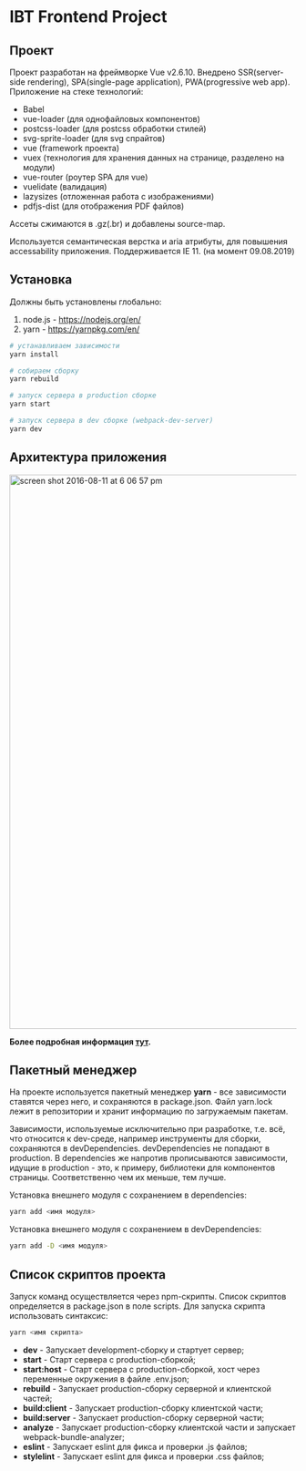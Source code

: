 # IBT Frontend Project

## Проект

Проект разработан на фреймворке Vue v2.6.10.
Внедрено SSR(server-side rendering), SPA(single-page application), PWA(progressive web app).
Приложение на стеке технологий:

-   Babel
-   vue-loader (для однофайловых компонентов)
-   postcss-loader (для postcss обработки стилей)
-   svg-sprite-loader (для svg спрайтов)
-   vue (framework проекта)
-   vuex (технология для хранения данных на странице, разделено на модули)
-   vue-router (роутер SPA для vue)
-   vuelidate (валидация)
-   lazysizes (отложенная работа с изображениями)
-   pdfjs-dist (для отображения PDF файлов)

Ассеты сжимаются в .gz(.br) и добавлены source-map.

Используется семантическая верстка и aria атрибуты, для повышения accessability приложения.
Поддерживается IE 11. (на момент 09.08.2019)

## Установка

Должны быть установлены глобально:

1. node.js - https://nodejs.org/en/
2. yarn - https://yarnpkg.com/en/

```bash
# устанавливаем зависимости
yarn install

# собираем сборку
yarn rebuild

# запуск сервера в production сборке
yarn start

# запуск сервера в dev сборке (webpack-dev-server)
yarn dev

```

## Архитектура приложения

<img width="973" alt="screen shot 2016-08-11 at 6 06 57 pm" src="https://cloud.githubusercontent.com/assets/499550/17607895/786a415a-5fee-11e6-9c11-45a2cfdf085c.png">

**Более подробная информация [тут](https://ssr.vuejs.org).**

## Пакетный менеджер

На проекте используется пакетный менеджер **yarn** - все зависимости ставятся через него, и сохраняются в package.json. Файл yarn.lock лежит в репозитории и хранит информацию по загружаемым пакетам.

Зависимости, используемые исключительно при разработке, т.е. всё, что относится к dev-среде, например инструменты для сборки, сохраняются в devDependencies. devDependencies не попадают в production. В dependencies же напротив прописываются зависимости, идущие в production - это, к примеру, библиотеки для компонентов страницы. Соответственно чем их меньше, тем лучше.

Установка внешнего модуля с сохранением в dependencies:

```bash
yarn add <имя модуля>
```

Установка внешнего модуля с сохранением в devDependencies:

```bash
yarn add -D <имя модуля>
```

## Список скриптов проекта

Запуск команд осуществляется через npm-скрипты. Список скриптов определяется в package.json в поле scripts. Для запуска скрипта использовать синтаксис:

```bash
yarn <имя скрипта>
```

-   **dev** - Запускает development-сборку и стартует сервер;
-   **start** - Старт сервера с production-сборкой;
-   **start:host** - Старт сервера с production-сборкой, хост через переменные окружения в файле .env.json;
-   **rebuild** - Запускает production-сборку серверной и клиентской частей;
-   **build:client** - Запускает production-сборку клиентской части;
-   **build:server** - Запускает production-сборку серверной части;
-   **analyze** - Запускает production-сборку клиентской части и запускает webpack-bundle-analyzer;
-   **eslint** - Запускает eslint для фикса и проверки .js файлов;
-   **stylelint** - Запускает eslint для фикса и проверки .css файлов;
